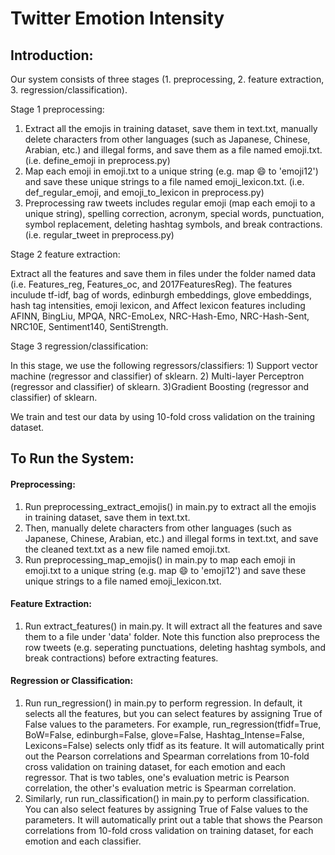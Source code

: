 # Twitter Emotion Intensity

## Introduction:
Our system consists of three stages (1. preprocessing, 2. feature extraction, 3. regression/classification). 

Stage 1 preprocessing:
1) Extract all the emojis in training dataset, save them in text.txt, manually delete characters from other languages (such as Japanese, Chinese, Arabian, etc.) and illegal forms, and save them as a file named emoji.txt. (i.e. define_emoji in preprocess.py)
2) Map each emoji in emoji.txt to a unique string (e.g. map 😄  to 'emoji12') and save these unique strings to a file named emoji_lexicon.txt. (i.e. def_regular_emoji, and emoji_to_lexicon in preprocess.py)
3) Preprocessing raw tweets includes regular emoji (map each emoji to a unique string), spelling correction, acronym, special words, punctuation, symbol replacement, deleting hashtag symbols, and break contractions. (i.e. regular_tweet in preprocess.py)

Stage 2 feature extraction:  
  
Extract all the features and save them in files under the folder named data (i.e. Features_reg, Features_oc, and 2017FeaturesReg). The features inculude tf-idf, bag of words, edinburgh embeddings, glove embeddings, hash tag intensities, emoji lexicon, and Affect lexicon features including AFINN, BingLiu, MPQA, NRC-EmoLex, NRC-Hash-Emo, NRC-Hash-Sent, NRC10E, Sentiment140, SentiStrength.

Stage 3 regression/classification:  
  
In this stage, we use the following regressors/classifiers: 1) Support vector machine (regressor and classifier) of sklearn. 2) Multi-layer Perceptron (regressor and classifier) of sklearn. 3)Gradient Boosting (regressor and classifier) of sklearn. 

We train and test our data by using 10-fold cross validation on the training dataset. 

## To Run the System:

#### Preprocessing:

1. Run preprocessing_extract_emojis() in main.py to extract all the emojis in training dataset, save them in text.txt.   
2. Then, manually delete characters from other languages (such as Japanese, Chinese, Arabian, etc.) and illegal forms in text.txt, and save the cleaned text.txt as a new file named emoji.txt.  
3. Run preprocessing_map_emojis() in main.py to map each emoji in emoji.txt to a unique string (e.g. map 😄 to 'emoji12') and save these unique strings to a file named emoji_lexicon.txt.

#### Feature Extraction:

1. Run extract_features() in main.py. It will extract all the features and save them to a file under 'data' folder. Note this function also preprocess the row tweets (e.g. seperating punctuations, deleting hashtag symbols, and break contractions) before extracting features.

#### Regression or Classification:

1. Run run_regression() in main.py to perform regression. In default, it selects all the features, but you can select features by assigning True of False values to the parameters. For example, run_regression(tfidf=True, BoW=False, edinburgh=False, glove=False, Hashtag_Intense=False, Lexicons=False) selects only tfidf as its feature. It will automatically print out the Pearson correlations and Spearman correlations from 10-fold cross validation on training dataset, for each emotion and each regressor. That is two tables, one's evaluation metric is Pearson correlation, the other's evaluation metric is Spearman correlation.
2. Similarly, run run_classification() in main.py to perform classification. You can also select features by assigning True of False values to the parameters. It will automatically print out a table that shows the Pearson correlations from 10-fold cross validation on training dataset, for each emotion and each classifier.



